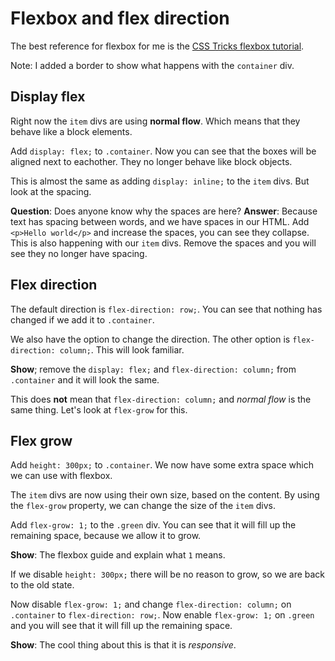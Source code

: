 # Flexbox and flex direction

The best reference for flexbox for me is the [CSS Tricks flexbox tutorial](https://css-tricks.com/snippets/css/a-guide-to-flexbox/).

Note: I added a border to show what happens with the `container` div.

## Display flex

Right now the `item` divs are using **normal flow**. Which means that they behave like a block elements.

Add `display: flex;` to `.container`. Now you can see that the boxes will be aligned next to eachother. They no longer behave like block objects.

This is almost the same as adding `display: inline;` to the `item` divs. But look at the spacing.

**Question**: Does anyone know why the spaces are here?
**Answer**: Because text has spacing between words, and we have spaces in our HTML. Add `<p>Hello world</p>` and increase the spaces, you can see they collapse. This is also happening with our `item` divs. Remove the spaces and you will see they no longer have spacing.

## Flex direction

The default direction is `flex-direction: row;`. You can see that nothing has changed if we add it to `.container`.

We also have the option to change the direction. The other option is `flex-direction: column;`. This will look familiar.

**Show**; remove the `display: flex;` and `flex-direction: column;` from `.container` and it will look the same.

This does **not** mean that `flex-direction: column;` and _normal flow_ is the same thing. Let's look at `flex-grow` for this.

## Flex grow

Add `height: 300px;` to `.container`. We now have some extra space which we can use with flexbox.

The `item` divs are now using their own size, based on the content. By using the `flex-grow` property, we can change the size of the `item` divs.

Add `flex-grow: 1;` to the `.green` div. You can see that it will fill up the remaining space, because we allow it to grow.

**Show**: The flexbox guide and explain what `1` means.

If we disable `height: 300px;` there will be no reason to grow, so we are back to the old state.

Now disable `flex-grow: 1;` and change `flex-direction: column;` on `.container` to `flex-direction: row;`. Now enable `flex-grow: 1;` on `.green` and you will see that it will fill up the remaining space.

**Show**: The cool thing about this is that it is _responsive_.
